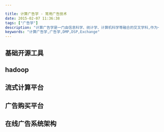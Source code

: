 ```yaml
---

title: 计算广告学 - 常用广告技术
date: 2015-02-07 11:36:38
tags: ["广告学"]
description: "计算广告学是一门由信息科学、统计学、计算机科学等融合的交叉学科,作为一个在线广告从业人员很值得学习一下"
keywords: "计算广告学,广告学,DMP,DSP,Exchange"
---
```



## 基础开源工具

## hadoop

## 流式计算平台

## 广告购买平台

## 在线广告系统架构

